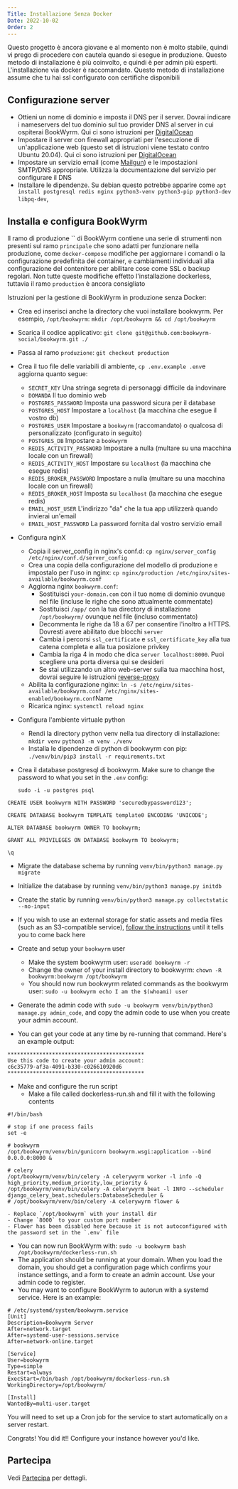 ```yaml
---
Title: Installazione Senza Docker
Date: 2022-10-02
Order: 2
---
```


Questo progetto è ancora giovane e al momento non è molto stabile, quindi vi prego di procedere con cautela quando si esegue in produzione. Questo metodo di installazione è più coinvolto, e quindi è per admin più esperti. L'installazione via docker è raccomandato. Questo metodo di installazione assume che tu hai ssl configurato con certifiche disponibili

## Configurazione server
- Ottieni un nome di dominio e imposta il DNS per il server. Dovrai indicare i nameservers del tuo dominio sul tuo provider DNS al server in cui ospiterai BookWyrm. Qui ci sono istruzioni per [DigitalOcean](https://www.digitalocean.com/community/tutorials/how-to-point-to-digitalocean-nameservers-from-common-domain-registrars)
- Impostare il server con firewall appropriati per l'esecuzione di un'applicazione web (questo set di istruzioni viene testato contro Ubuntu 20.04). Qui ci sono istruzioni per [DigitalOcean](https://www.digitalocean.com/community/tutorials/initial-server-setup-with-ubuntu-20-04)
- Impostare un servizio email (come [Mailgun](https://documentation.mailgun.com/en/latest/quickstart.html)) e le impostazioni SMTP/DNS appropriate. Utilizza la documentazione del servizio per configurare il DNS
- Installare le dipendenze. Su debian questo potrebbe apparire come `apt install postgresql redis nginx python3-venv python3-pip python3-dev libpq-dev`,

## Installa e configura BookWyrm

Il ramo di produzione `` di BookWyrm contiene una serie di strumenti non presenti sul ramo `principale` che sono adatti per funzionare nella produzione, come `docker-compose` modifiche per aggiornare i comandi o la configurazione predefinita dei container, e cambiamenti individuali alla configurazione del contenitore per abilitare cose come SSL o backup regolari. Non tutte queste modifiche effetto l'installazione dockerless, tuttavia il ramo `production` è ancora consigliato

Istruzioni per la gestione di BookWyrm in produzione senza Docker:

- Crea ed inserisci anche la directory che vuoi installare bookwyrm. Per esempio, `/opt/bookwyrm`: `mkdir /opt/bookwyrm && cd /opt/bookwyrm`
- Scarica il codice applicativo: `git clone git@github.com:bookwyrm-social/bookwyrm.git ./`
- Passa al ramo `produzione`: `git checkout production`
- Crea il tuo file delle variabili di ambiente, `cp .env.example .env`e aggiorna quanto segue:
    - `SECRET_KEY` <unk> Una stringa segreta di personaggi difficile da indovinare
    - `DOMANDA` <unk> Il tuo dominio web
    - `POSTGRES_PASSWORD` <unk> Imposta una password sicura per il database
    - `POSTGRES_HOST` <unk> Impostare a `localhost` (la macchina che esegue il vostro db)
    - `POSTGRES_USER` <unk> Impostare a `bookwyrm` (raccomandato) o qualcosa di personalizzato (configurato in seguito)
    - `POSTGRES_DB` <unk> Impostare a `bookwyrm`
    - `REDIS_ACTIVITY_PASSWORD` <unk> Impostare a nulla (multare su una macchina locale con un firewall)
    - `REDIS_ACTIVITY_HOST` <unk> Impostare su `localhost` (la macchina che esegue redis)
    - `REDIS_BROKER_PASSWORD` <unk> Impostare a nulla (multare su una macchina locale con un firewall)
    - `REDIS_BROKER_HOST` <unk> Imposta su `localhost` (la macchina che esegue redis)
    - `EMAIL_HOST_USER` <unk> L'indirizzo "da" che la tua app utilizzerà quando invierai un'email
    - `EMAIL_HOST_PASSWORD` <unk> La password fornita dal vostro servizio email
- Configura nginX
    - Copia il server_config in nginx's conf.d: `cp nginx/server_config /etc/nginx/conf.d/server_config`
    - Crea una copia della configurazione del modello di produzione e impostalo per l'uso in nginx: `cp nginx/production /etc/nginx/sites-available/bookwyrm.conf`
    - Aggiorna nginx `bookwyrm.conf`:
        - Sostituisci `your-domain.com` con il tuo nome di dominio ovunque nel file (incluse le righe che sono attualmente commentate)
        - Sostituisci `/app/` con la tua directory di installazione `/opt/bookwyrm/` ovunque nel file (incluso commentato)
        - Decommenta le righe da 18 a 67 per consentire l'inoltro a HTTPS. Dovresti avere abilitato due blocchi `server`
        - Cambia i percorsi `ssl_certificate` e `ssl_certificate_key` alla tua catena completa e alla tua posizione privkey
        - Cambia la riga 4 in modo che dica `server localhost:8000`. Puoi scegliere una porta diversa qui se desideri
        - Se stai utilizzando un altro web-server sulla tua macchina host, dovrai seguire le istruzioni [reverse-proxy](/reverse-proxy.html)
    - Abilita la configurazione nginx: `ln -s /etc/nginx/sites-available/bookwyrm.conf /etc/nginx/sites-enabled/bookwyrm.conf`Name
     - Ricarica nginx: `systemctl reload nginx`
- Configura l'ambiente virtuale python
    - Rendi la directory python venv nella tua directory di installazione: `mkdir venv` `python3 -m venv ./venv`
    - Installa le dipendenze di python di bookwyrm con pip: `./venv/bin/pip3 install -r requirements.txt`
- Crea il database postgresql di bookwyrm. Make sure to change the password to what you set in the `.env` config:

    `sudo -i -u postgres psql`

```
CREATE USER bookwyrm WITH PASSWORD 'securedbypassword123';

CREATE DATABASE bookwyrm TEMPLATE template0 ENCODING 'UNICODE';

ALTER DATABASE bookwyrm OWNER TO bookwyrm;

GRANT ALL PRIVILEGES ON DATABASE bookwyrm TO bookwyrm;

\q
```

- Migrate the database schema by running `venv/bin/python3 manage.py migrate`
- Initialize the database by running `venv/bin/python3 manage.py initdb`
- Create the static by running `venv/bin/python3 manage.py collectstatic --no-input`
- If you wish to use an external storage for static assets and media files (such as an S3-compatible service), [follow the instructions](/external-storage.html) until it tells you to come back here
- Create and setup your `bookwyrm` user
    - Make the system bookwyrm user: `useradd bookwyrm -r`
    - Change the owner of your install directory to bookwyrm: `chown -R bookwyrm:bookwyrm /opt/bookwyrm`
    - You should now run bookwyrm related commands as the bookwyrm user: `sudo -u bookwyrm echo I am the $(whoami) user`

- Generate the admin code with `sudo -u bookwyrm venv/bin/python3 manage.py admin_code`, and copy the admin code to use when you create your admin account.
- You can get your code at any time by re-running that command. Here's an example output:

``` { .sh }
*******************************************
Use this code to create your admin account:
c6c35779-af3a-4091-b330-c026610920d6
*******************************************
```

- Make and configure the run script
    - Make a file called dockerless-run.sh and fill it with the following contents

``` { .sh }
#!/bin/bash

# stop if one process fails
set -e

# bookwyrm
/opt/bookwyrm/venv/bin/gunicorn bookwyrm.wsgi:application --bind 0.0.0.0:8000 &

# celery
/opt/bookwyrm/venv/bin/celery -A celerywyrm worker -l info -Q high_priority,medium_priority,low_priority &
/opt/bookwyrm/venv/bin/celery -A celerywyrm beat -l INFO --scheduler django_celery_beat.schedulers:DatabaseScheduler &
# /opt/bookwyrm/venv/bin/celery -A celerywyrm flower &
```
    - Replace `/opt/bookwyrm` with your install dir
    - Change `8000` to your custom port number
    - Flower has been disabled here because it is not autoconfigured with the password set in the `.env` file
- You can now run BookWyrm with: `sudo -u bookwyrm bash /opt/bookwyrm/dockerless-run.sh`
- The application should be running at your domain. When you load the domain, you should get a configuration page which confirms your instance settings, and a form to create an admin account. Use your admin code to register.
- You may want to configure BookWyrm to autorun with a systemd service. Here is an example:
```
# /etc/systemd/system/bookwyrm.service
[Unit]
Description=Bookwyrm Server
After=network.target
After=systemd-user-sessions.service
After=network-online.target

[Service]
User=bookwyrm
Type=simple
Restart=always
ExecStart=/bin/bash /opt/bookwyrm/dockerless-run.sh
WorkingDirectory=/opt/bookwyrm/

[Install]
WantedBy=multi-user.target
```
You will need to set up a Cron job for the service to start automatically on a server restart.

Congrats! You did it!! Configure your instance however you'd like.

## Partecipa

Vedi [Partecipa](https://joinbookwyrm.com/get-involved/) per dettagli.
